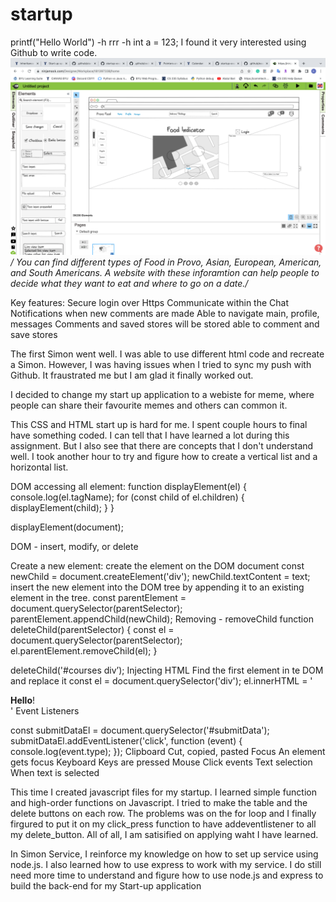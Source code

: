 # startup
printf("Hello World")
-h rrr -h
int a = 123;
I found it very interested using Github to write code.
![This is an image](/Startup%20Strach.png)
*/ You can find different types of Food in Provo, Asian, European, American, and South Americans. A website with these inforamtion can help people to decide what they want to eat and where to go on a date./*

Key features:
    Secure login over Https
    Communicate within the Chat
    Notifications when new comments are made
    Able to navigate main, profile, messages
    Comments and saved stores will be stored
    able to comment and save stores
    
   The first Simon went well. I was able to use different html code and recreate a Simon. However, I was having issues when I tried to sync my push with Github. It fraustrated me but I am glad it finally worked out.

I decided to change my start up application to a webiste for meme, where people can share their favourite memes and others can common it.

This CSS and HTML start up is hard for me. I spent couple hours to final have something coded. I can tell that I have learned a lot during this assignment. But I also see that there are concepts that I don't understand well. I took another hour to try and figure how to create a vertical list and a horizontal list.

DOM accessing all element:
	function displayElement(el) {
  console.log(el.tagName);
  for (const child of el.children) {
    displayElement(child);
  }
}

displayElement(document);


DOM - insert, modify, or delete

Create a new element:
	create the element on the DOM document
	const newChild = document.createElement('div');
  newChild.textContent = text;
insert the new element into the DOM tree by appending it to an existing element in the tree.
const parentElement = document.querySelector(parentSelector);
  parentElement.appendChild(newChild);
Removing - removeChild
function deleteChild(parentSelector) {
  const el = document.querySelector(parentSelector);
  el.parentElement.removeChild(el);
}

deleteChild('#courses div’);
Injecting HTML
Find the first element in te DOM and replace it
const el = document.querySelector('div');
el.innerHTML = '<div class="injected"><b>Hello</b>!</div>'
Event Listeners

const submitDataEl = document.querySelector('#submitData');
submitDataEl.addEventListener('click', function (event) {
  console.log(event.type);
});
Clipboard	Cut, copied, pasted
Focus	An element gets focus
Keyboard	Keys are pressed
Mouse	Click events
Text selection	When text is selected




This time I created javascript files for my startup. I learned simple function and high-order functions on Javascript. I tried to make the table and the delete buttons on each row. The problems was on the for loop and I finally firgured to put it on my click_press function to have addeventlistener to all my delete_button. All of all, I am satisified on applying waht I have learned.


In Simon Service, I reinforce my knowledge on how to set up service using node.js. I also learned how to use express to work with my service. I do still need more time to understand and figure how to use node.js and express to build the back-end for my Start-up application
